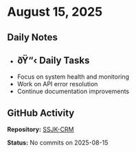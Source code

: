 ﻿# August 15, 2025

## Daily Notes

- ## ðŸ“‹ Daily Tasks
- Focus on system health and monitoring
- Work on API error resolution
- Continue documentation improvements

## GitHub Activity

**Repository:** [SSJK-CRM](https://github.com/Rupali59/SSJK-CRM)

**Status:** No commits on 2025-08-15
